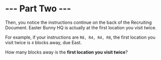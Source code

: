 # --- Part Two ---

Then, you notice the instructions continue on the back of the Recruiting Document.  Easter Bunny HQ is actually at the first location you visit twice.

For example, if your instructions are `R8, R4, R4, R8`, the first location you visit twice is `4` blocks away, due East.

How many blocks away is the **first location you visit twice**?
